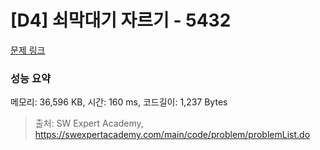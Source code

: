# [D4] 쇠막대기 자르기 - 5432 

[문제 링크](https://swexpertacademy.com/main/code/problem/problemDetail.do?contestProbId=AWVl47b6DGMDFAXm) 

### 성능 요약

메모리: 36,596 KB, 시간: 160 ms, 코드길이: 1,237 Bytes



> 출처: SW Expert Academy, https://swexpertacademy.com/main/code/problem/problemList.do